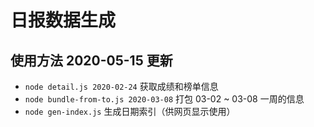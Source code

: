 # 日报数据生成

## 使用方法 2020-05-15 更新

- `node detail.js 2020-02-24` 获取成绩和榜单信息
- `node bundle-from-to.js 2020-03-08` 打包 03-02 ~ 03-08 一周的信息
- `node gen-index.js` 生成日期索引（供网页显示使用）